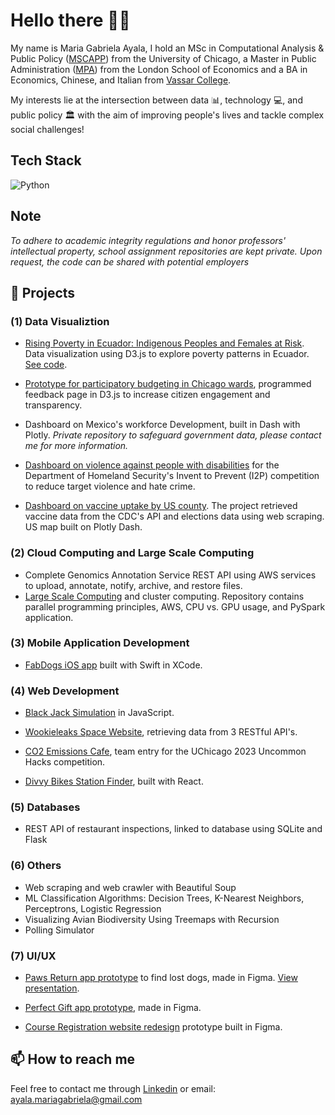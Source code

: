 # Hello there 👋🏽

My name is Maria Gabriela Ayala, I hold an MSc in Computational Analysis & Public Policy ([MSCAPP](https://capp.uchicago.edu)) from the University of Chicago, a Master in Public Administration ([MPA](https://www.lse.ac.uk/school-of-public-policy)) from the London School of Economics and a BA in Economics, Chinese, and Italian from [Vassar College](https://www.vassar.edu).

My interests lie at the intersection between data 📊, technology 💻, and public policy 🏛️ with the aim of improving people's lives and tackle complex social challenges!

## Tech Stack

![Python](https://img.shields.io/badge/python-3670A0?style=for-the-badge&logo=python&logoColor=ffdd54)

## Note
_To adhere to academic integrity regulations and honor professors' intellectual property, school assignment repositories are kept private. Upon request, the code can be shared with potential employers_

## 🔭 Projects

### (1) Data Visualiztion

-  [Rising Poverty in Ecuador: Indigenous Peoples and Females at Risk](https://magabrielaa.github.io/data-visualization/final_project/index.html). Data visualization using D3.js to explore poverty patterns in Ecuador. [See code](https://github.com/magabrielaa/data-visualization/tree/main/final_project).

- [Prototype for participatory budgeting in Chicago wards](https://github.com/magabrielaa/ue-pb), programmed feedback page in D3.js to increase citizen engagement and transparency.

- Dashboard on Mexico's workforce Development, built in Dash with Plotly. _Private repository to safeguard government data, please contact me for more information._

- [Dashboard on violence against people with disabilities](https://github.com/magabrielaa/Invent2Prevent/blob/main/viz/app.py) for the Department of Homeland Security's Invent to Prevent (I2P) competition to reduce target violence and hate crime.

- [Dashboard on vaccine uptake by US county](https://github.com/magabrielaa/proj-python_parser_tongues). The project retrieved vaccine data from the CDC's API and elections data using web scraping. US map built on Plotly Dash.


### (2) Cloud Computing and Large Scale Computing

- Complete Genomics Annotation Service REST API using AWS services to upload, annotate, notify, archive, and restore files.
- [Large Scale Computing](https://github.com/magabrielaa/large-scale-computing) and cluster computing. Repository contains parallel programming principles, AWS, CPU vs. GPU usage, and PySpark application.


### (3) Mobile Application Development

- [FabDogs iOS app](https://github.com/magabrielaa/ios-fabdogs-app) built with Swift in XCode. 


### (4) Web Development

- [Black Jack Simulation](https://github.com/magabrielaa/web-development/tree/main/black-jack%20simulation) in JavaScript.
  
- [Wookieleaks Space Website](https://github.com/magabrielaa/web-development/tree/main/wookieleaks-space-website), retrieving data from 3 RESTful API's.

- [CO2 Emissions Cafe](https://github.com/magabrielaa/co2-emissions-cafe), team entry for the UChicago 2023 Uncommon Hacks competition.

- [Divvy Bikes Station Finder](https://github.com/magabrielaa/web-development/tree/main/divvy-bikes), built with React. 

### (5) Databases

-  REST API of restaurant inspections, linked to database using SQLite and Flask

### (6) Others

- Web scraping and web crawler with Beautiful Soup
- ML Classification Algorithms: Decision Trees, K-Nearest Neighbors, Perceptrons, Logistic Regression
- Visualizing Avian Biodiversity Using Treemaps with Recursion
- Polling Simulator

### (7) UI/UX

- [Paws Return app prototype](https://www.figma.com/proto/13BSVAUa5z9lpgrZkHnlAL/Project-v2?page-id=0%3A1&node-id=1-23&viewport=-2569%2C-548%2C0.69&scaling=scale-down&starting-point-node-id=1%3A23) to find lost dogs, made in Figma.
[View presentation](https://github.com/magabrielaa/ui-ux-design/blob/main/7-paws-return/Paws%20Return%20-%20UI%20_%20UX%20Project.pdf).

- [Perfect Gift app prototype](https://github.com/magabrielaa/ui-ux/tree/main/5-gift-app), made in Figma.

- [Course Registration website redesign](https://github.com/magabrielaa/ui-ux-design/tree/main/4-course-registration-web) prototype built in Figma.
  

## 📫 How to reach me

Feel free to contact me through [Linkedin](https://www.linkedin.com/in/mariagabrielaayala/) or email: ayala.mariagabriela@gmail.com

<!--
**magabrielaa/magabrielaa** is a ✨ _special_ ✨ repository because its `README.md` (this file) appears on your GitHub profile.

Here are some ideas to get you started:

- 🔭 I’m currently working on ...
- 🌱 I’m currently learning ...
- 👯 I’m looking to collaborate on ...
- 🤔 I’m looking for help with ...
- 💬 Ask me about ...
- 📫 How to reach me: ...
- 😄 Pronouns: ...
- ⚡ Fun fact: ...
-->
